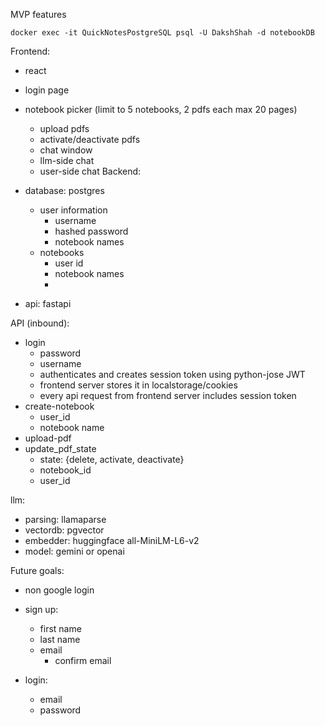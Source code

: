 MVP features

`docker exec -it QuickNotesPostgreSQL psql -U DakshShah -d notebookDB`

Frontend:
- react
- login page
    
- notebook picker (limit to 5 notebooks, 2 pdfs each max 20 pages)
    - upload pdfs
    - activate/deactivate pdfs
    - chat window
    - llm-side chat
    - user-side chat
Backend:
- database: postgres
    - user information
        - username
        - hashed password
        - notebook names
    - notebooks
        - user id
        - notebook names
        - 
- api: fastapi

API (inbound):
- login 
    - password
    - username
    - authenticates and creates session token using python-jose JWT
    - frontend server stores it in localstorage/cookies
    - every api request from frontend server includes session token
- create-notebook
    - user_id
    - notebook name
- upload-pdf
- update_pdf_state
    - state: {delete, activate, deactivate}
    - notebook_id
    - user_id


llm:
- parsing: llamaparse
- vectordb: pgvector
- embedder: huggingface all-MiniLM-L6-v2
- model: gemini or openai


Future goals:
- non google login
- sign up:
    - first name
    - last name
    - email
        - confirm email
    
- login:
    - email
    - password
    